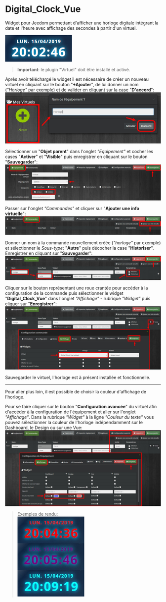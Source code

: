 # Digital_Clock_Vue

Widget pour Jeedom permettant d'afficher une horloge digitale intégrant la date et l'heure avec affichage des secondes à partir d'un virtuel.

<img src="/icon.png" alt="présentation"/>

>**Important**: le plugin "Virtuel" doit être installé et activé.

Après avoir téléchargé le widget il est nécessaire de créer un nouveau virtuel en cliquant sur le bouton "**+Ajouter**", de lui donner un nom (*"Horloge"* par exemple) et de valider en cliquant sur la case "**D'accord**":
<img src="/doc/newVirt.jpg" alt="nouveau virtuel"/>

Sélectionner un "**Objet parent**" dans l'onglet *"Equipement"* et cocher les cases "**Activer**" et "**Visible**" puis enregistrer en cliquant sur le bouton "**Sauvegarder**":
<img src="/doc/equConfig.jpg" alt="Config Equipement"/>

Passer sur l'onglet *"Commandes"* et cliquer sur "**Ajouter une info virtuelle**":
<img src="/doc/addCommand.jpg" alt="Ajout commande"/>

Donner un nom à la commande nouvellement créée (*"horloge"* par exemple) et sélectionner le *Sous-type*: "**Autre**" puis décocher la case "**Historiser**". Enregistrer en cliquant sur "**Sauvegarder**":
<img src="/doc/addCommand2.jpg" alt="Ajout commande 2"/>

Cliquer sur le bouton représentant une roue crantée pour accéder à la configuration de la commande puis sélectionner le widget "**Digital_Clock_Vue**" dans l'onglet *"Affichage"* - rubrique *"Widget"* puis cliquer sur "**Enregistrer**":
<img src="/doc/config.jpg" alt="config commande"/>

Sauvegarder le virtuel, l'horloge est à présent installée et fonctionnelle.

---------------------------

Pour aller plus loin, il est possible de choisir la couleur d'affichage de l'horloge.

Pour se faire cliquer sur le bouton "**Configuration avancée**" du virtuel afin d'accéder à la configuration de l'équipement et aller sur l'onglet *"Affichage"*. Dans la rubrique *"Widget"* à la ligne *"Couleur du texte"* vous pouvez sélectionner la couleur de l'horloge indépendamment sur le Dashboard, le Design ou sur une Vue:
<img src="/doc/configColor.jpg" alt="config couleur"/>

>Exemples de rendu:   
><img src="/doc/exemples.jpg" alt="exemples"/>

